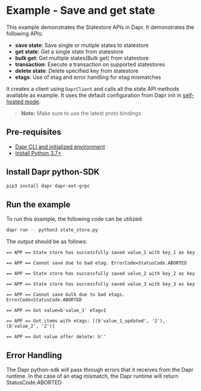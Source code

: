 # Example - Save and get state

This example demonstrates the Statestore APIs in Dapr.
It demonstrates the following APIs:
- **save state**: Save single or mutiple states to statestore
- **get state**: Get a single state from statestore
- **bulk get**: Get multiple states(Bulk get) from statestore
- **transaction**: Execute a transaction on supported statestores
- **delete state**: Delete specified key from statestore
- **etags**: Use of etag and error handling for etag mismatches

It creates a client using `DaprClient` and calls all the state API methods available as example.
It uses the default configuration from Dapr init in [self-hosted mode](https://github.com/dapr/cli#install-dapr-on-your-local-machine-self-hosted). 

> **Note:** Make sure to use the latest proto bindings

## Pre-requisites

- [Dapr CLI and initialized environment](https://docs.dapr.io/getting-started)
- [Install Python 3.7+](https://www.python.org/downloads/)

## Install Dapr python-SDK

<!-- Our CI/CD pipeline automatically installs the correct version, so we can skip this step in the automation -->

```bash
pip3 install dapr dapr-ext-grpc
```

## Run the example

To run this example, the following code can be utilized:

<!-- STEP
name: Run state store example
expected_stdout_lines:
  - "== APP == State store has successfully saved value_1 with key_1 as key"
  - "== APP == Cannot save due to bad etag. ErrorCode=StatusCode.ABORTED"
  - "== APP == State store has successfully saved value_2 with key_2 as key"
  - "== APP == State store has successfully saved value_3 with key_3 as key"
  - "== APP == Cannot save bulk due to bad etags. ErrorCode=StatusCode.ABORTED"
  - "== APP == Got value=b'value_1' eTag=1"
  - "== APP == Got items with etags: [(b'value_1_updated', '2'), (b'value_2', '2')]"
  - "== APP == Got value after delete: b''"
timeout_seconds: 5
-->

```bash
dapr run -- python3 state_store.py
```
<!-- END_STEP -->

The output should be as follows:

```
== APP == State store has successfully saved value_1 with key_1 as key

== APP == Cannot save due to bad etag. ErrorCode=StatusCode.ABORTED

== APP == State store has successfully saved value_2 with key_2 as key

== APP == State store has successfully saved value_3 with key_3 as key

== APP == Cannot save bulk due to bad etags. ErrorCode=StatusCode.ABORTED

== APP == Got value=b'value_1' eTag=1

== APP == Got items with etags: [(b'value_1_updated', '2'), (b'value_2', '2')]

== APP == Got value after delete: b''
```

## Error Handling

The Dapr python-sdk will pass through errors that it receives from the Dapr runtime. In the case of an etag mismatch, the Dapr runtime will return StatusCode.ABORTED
